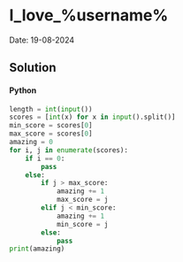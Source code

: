 
# I_love_%username%

Date: 19-08-2024

## Solution
#### Python
```python
length = int(input())
scores = [int(x) for x in input().split()]
min_score = scores[0]
max_score = scores[0]
amazing = 0
for i, j in enumerate(scores):
    if i == 0:
        pass
    else:
        if j > max_score:
            amazing += 1
            max_score = j
        elif j < min_score:
            amazing += 1
            min_score = j
        else:
            pass
print(amazing)
```
        